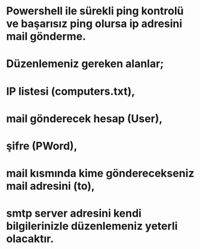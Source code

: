 # Powershell ile sürekli ping kontrolü ve başarısız ping olursa ip adresini mail gönderme. 
# Düzenlemeniz gereken alanlar; 
# IP listesi (computers.txt), 
# mail gönderecek hesap (User), 
# şifre (PWord), 
# mail kısmında kime gönderecekseniz mail adresini (to), 
# smtp server adresini kendi bilgilerinizle düzenlemeniz yeterli olacaktır. 
